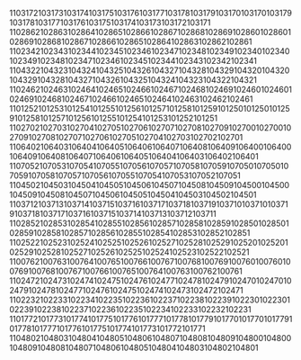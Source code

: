 1103172103173103174103175103176103177103178103179103170103170103179103178103177103176103175103174103173103172103171
1102862102863102864102865102866102867102868102869102860102860102869102868102867102866102865102864102863102862102861
1102342102343102344102345102346102347102348102349102340102340102349102348102347102346102345102344102343102342102341
1104322104323104324104325104326104327104328104329104320104320104329104328104327104326104325104324104323104322104321
1102462102463102464102465102466102467102468102469102460102460102469102468102467102466102465102464102463102462102461
1101252101253101254101255101256101257101258101259101250101250101259101258101257101256101255101254101253101252101251
1102702102703102704102705102706102707102708102709102700102700102709102708102707102706102705102704102703102702102701
1106402106403106404106405106406106407106408106409106400106400106409106408106407106406106405106404106403106402106401
1107052107053107054107055107056107057107058107059107050107050107059107058107057107056107055107054107053107052107051
1104502104503104504104505104506104507104508104509104500104500104509104508104507104506104505104504104503104502104501
1103712103713103714103715103716103717103718103719103710103710103719103718103717103716103715103714103713103712103711
1102852102853102854102855102856102857102858102859102850102850102859102858102857102856102855102854102853102852102851
1102522102523102524102525102526102527102528102529102520102520102529102528102527102526102525102524102523102522102521
1100762100763100764100765100766100767100768100769100760100760100769100768100767100766100765100764100763100762100761
1102472102473102474102475102476102477102478102479102470102470102479102478102477102476102475102474102473102472102471
1102232102233102234102235102236102237102238102239102230102230102239102238102237102236102235102234102233102232102231
1101772101773101774101775101776101777101778101779101770101770101779101778101777101776101775101774101773101772101771
1104802104803104804104805104806104807104808104809104800104800104809104808104807104806104805104804104803104802104801
